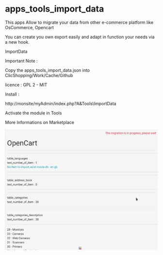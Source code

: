 # apps_tools_import_data

This apps Allow to migrate your data from other e-commerce platform like OsCommerce, Opencart

You can create you own export easily and adapt in function your needs via a new hook.

ImportData

Important Note :

Copy the apps_tools_import_data.json into ClicShopping/Work/Cache/Github

licence  : GPL 2 - MIT

Install :

http://monsite/myAdmin/index.php?A&Tools\ImportData

Activate the module in Tools

More Informations on Marketplace


![image](https://github.com/ClicShoppingOfficialModulesV3/apps_tools_import_data/blob/master/ModuleInfosJson/migrate.png)


